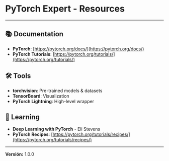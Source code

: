 # PyTorch Expert - Resources

---

## 📚 Documentation
- **PyTorch**: [https://pytorch.org/docs/](https://pytorch.org/docs/)
- **PyTorch Tutorials**: [https://pytorch.org/tutorials/](https://pytorch.org/tutorials/)

## 🛠️ Tools
- **torchvision**: Pre-trained models & datasets
- **TensorBoard**: Visualization
- **PyTorch Lightning**: High-level wrapper

## 📖 Learning
- **Deep Learning with PyTorch** - Eli Stevens
- **PyTorch Recipes**: [https://pytorch.org/tutorials/recipes/](https://pytorch.org/tutorials/recipes/)

---

**Versión:** 1.0.0

